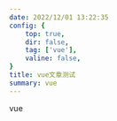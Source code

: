 ```yaml
---
date: 2022/12/01 13:22:35 
config: {
    top: true,
    dir: false,
    tag: ['vue'],
    valine: false,
}
title: vue文章测试
summary: vue
---
```


vue